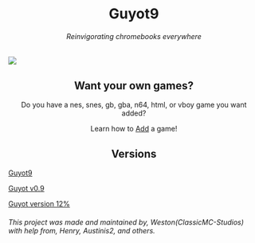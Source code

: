 <h1 align="center">Guyot9</h1>
<h6 align="center">Reinvigorating chromebooks everywhere</h6>
<img src="https://classicmc-studios.github.io/guyot/duck.png"/>
<h2 align="center">Want your own games?</h2>
<p align="center">Do you have a nes, snes, gb, gba, n64, html, or vboy game you want added?</p>
<p align="center">Learn how to <a href="https://github.com/guyotJs/Emulator-creation">Add</a> a game!
<h2 align="center">Versions</h2>
<p align="center">

  [Guyot9](https://guyotjs.github.io)
  
  [Guyot v0.9](https://guyotjs.github.io/original)
  
  [Guyot version 12%](https://classicmc-studios.github.io/guyot)
</p>
<h6>This project was made and maintained by, Weston(ClassicMC-Studios) with help from, Henry, Austinis2, and others.</h6>
